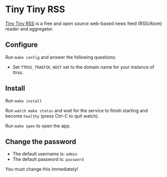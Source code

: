 # Tiny Tiny RSS

[Tiny Tiny RSS](https://tt-rss.org/) is a free and open source web-based
news feed (RSS/Atom) reader and aggregator.

## Configure

Run `make config` and answer the following questions:

 * Set `TTRSS_TRAEFIK_HOST` set to the domain name for your instance of ttrss.

## Install

Run `make install`

Run `watch make status` and wait for the service to finish starting
and become `healthy` (press Ctrl-C to quit watch).

Run `make open` to open the app.

## Change the password

 * The default username is: `admin`
 * The default password is: `password`

You must change this immediately!
